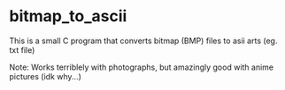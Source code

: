 # bitmap_to_ascii

This is a small C program that converts bitmap (BMP) files to asii arts (eg. txt file)

Note: Works terriblely with photographs, but amazingly good with anime pictures (idk why...)
